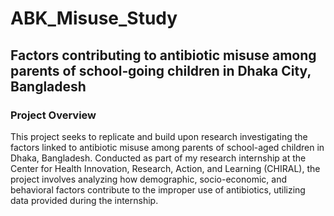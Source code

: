 # ABK_Misuse_Study
## Factors contributing to antibiotic misuse among parents of school‑going children in Dhaka City, Bangladesh
### Project Overview
This project seeks to replicate and build upon research investigating the factors linked to antibiotic misuse among parents of school-aged children in Dhaka, Bangladesh. Conducted as part of my research internship at the Center for Health Innovation, Research, Action, and Learning (CHIRAL), the project involves analyzing how demographic, socio-economic, and behavioral factors contribute to the improper use of antibiotics, utilizing data provided during the internship.

